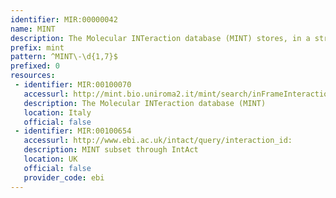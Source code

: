 ```yaml
---
identifier: MIR:00000042
name: MINT
description: The Molecular INTeraction database (MINT) stores, in a structured format, information about molecular interactions by extracting experimental details from work published in peer-reviewed journals.
prefix: mint
pattern: ^MINT\-\d{1,7}$
prefixed: 0
resources:
 - identifier: MIR:00100070
   accessurl: http://mint.bio.uniroma2.it/mint/search/inFrameInteraction.do?interactionAc=
   description: The Molecular INTeraction database (MINT)
   location: Italy
   official: false
 - identifier: MIR:00100654
   accessurl: http://www.ebi.ac.uk/intact/query/interaction_id:
   description: MINT subset through IntAct
   location: UK
   official: false
   provider_code: ebi
---
```


